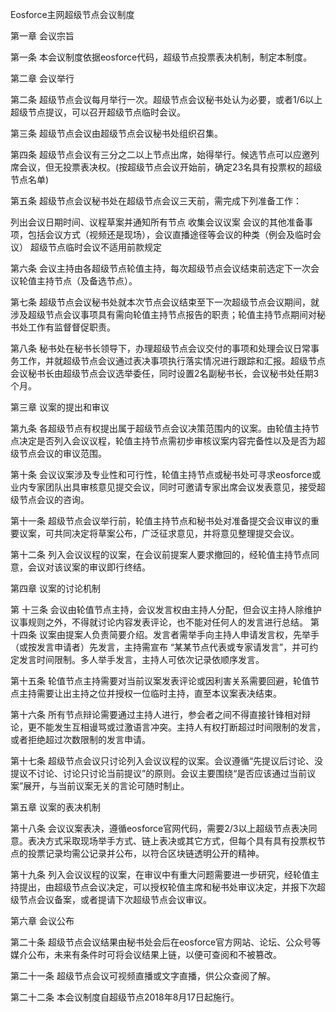 Eosforce主网超级节点会议制度

第一章 会议宗旨

第一条 本会议制度依据eosforce代码，超级节点投票表决机制，制定本制度。

第二章 会议举行

第二条 超级节点会议每月举行一次。超级节点会议秘书处认为必要，或者1/6以上超级节点提议，可以召开超级节点临时会议。

第三条 超级节点会议由超级节点会议秘书处组织召集。

第四条 超级节点会议有三分之二以上节点出席，始得举行。候选节点可以应邀列席会议，但无投票表决权。(按超级节点会议开始前，确定23名具有投票权的超级节点名单)

第五条 超级节点会议秘书处在超级节点会议三天前，需完成下列准备工作：

列出会议日期时间、议程草案并通知所有节点 收集会议议案 会议的其他准备事项，包括会议方式（视频还是现场），会议直播途径等会议的种类（例会及临时会议） 超级节点临时会议不适用前款规定

第六条 会议主持由各超级节点轮值主持，每次超级节点会议结束前选定下一次会议轮值主持节点（及备选节点）。

第七条 超级节点会议秘书处就本次节点会议结束至下一次超级节点会议期间，就涉及超级节点会议事项具有需向轮值主持节点报告的职责；轮值主持节点期间对秘书处工作有监督督促职责。

第八条 秘书处在秘书长领导下，办理超级节点会议交付的事项和处理会议日常事务工作，并就超级节点会议通过表决事项执行落实情况进行跟踪和汇报。超级节点会议秘书长由超级节点会议选举委任，同时设置2名副秘书长，会议秘书处任期3个月。

第三章 议案的提出和审议

第九条 各超级节点有权提出属于超级节点会议决策范围内的议案。由轮值主持节点决定是否列入会议议程，轮值主持节点需初步审核议案内容完备性以及是否为超级节点会议的审议范围。

第十条 会议议案涉及专业性和可行性，轮值主持节点或秘书处可寻求eosforce或业内专家团队出具审核意见提交会议，同时可邀请专家出席会议发表意见，接受超级节点会议的咨询。

第十一条 超级节点会议举行前，轮值主持节点和秘书处对准备提交会议审议的重要议案，可共同决定将草案公布，广泛征求意见，并将意见整理提交会议。

第十二条 列入会议议程的议案，在会议前提案人要求撤回的，经轮值主持节点同意，会议对该议案的审议即行终结。

第四章 议案的讨论机制

 第     十三条 会议由轮值节点主持，会议发言权由主持人分配，但会议主持人除维护议事规则之外，不得就讨论内容发表评论，也不能对任何人的发言进行总结。
第十四条 议案由提案人负责简要介绍。发言者需举手向主持人申请发言权，先举手（或按发言申请者）先发言，主持需宣布 “某某节点代表或专家请发言”，并可约定发言时间限制。多人举手发言，主持人可依次记录依顺序发言。

第十五条 轮值节点主持需要对当前议案发表评论或因利害关系需要回避，轮值节点主持需要让出主持之位并授权一位临时主持，直至本议案表决结束。

第十六条 所有节点辩论需要通过主持人进行，参会者之间不得直接针锋相对辩论，更不能发生互相谩骂或过激语言冲突。主持人有权打断超过时间限制的发言，或者拒绝超过次数限制的发言申请。

第十七条 超级节点会议只讨论列入会议议程的议案。会议遵循“先提议后讨论、没提议不讨论、讨论只讨论当前提议”的原则。会议主要围绕“是否应该通过当前议案”展开，与当前议案无关的言论可随时制止。

第五章 议案的表决机制

第十八条 会议议案表决，遵循eosforce官网代码，需要2/3以上超级节点表决同意。表决方式采取现场举手方式、链上表决或其它方式，但每个具有具有投票权节点的投票记录均需公记录并公布，以符合区块链透明公开的精神。

第十九条 列入会议议程的议案，在审议中有重大问题需要进一步研究，经轮值主持提出，由超级节点会议决定，可以授权轮值主席和秘书处审议决定，并报下次超级节点会议备案，或者提请下次超级节点会议审议。

第六章 会议公布

第二十条 超级节点会议结果由秘书处会后在eosforce官方网站、论坛、公众号等媒介公布，未来有条件时可将会议结果上链，以便可查阅和不被篡改。

第二十一条 超级节点会议可视频直播或文字直播，供公众查阅了解。

第二十二条 本会议制度自超级节点2018年8月17日起施行。
